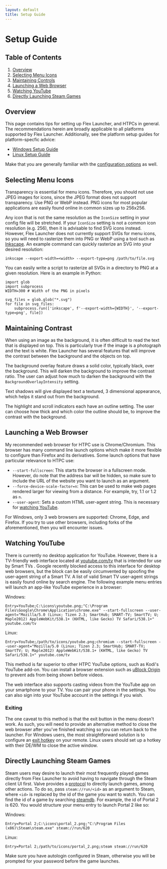 ```yaml
---
layout: default
title: Setup Guide
---
```

# Setup Guide
## Table of Contents
1. [Overview](#overview)
2. [Selecting Menu Icons](#selecting-menu-icons)
3. [Maintaining Controls](#maintaining-contrast)
4. [Launching a Web Browser](#launching-a-web-browser)
5. [Watching YouTube](#watching-youtube)
6. [Directly Launching Steam Games](#directly-launching-steam-games)

## Overview
This page contains tips for setting up Flex Launcher, and HTPCs in general. The recommendations herein are broadly applicable to all platforms supported by Flex Launcher. Additionally, see the platform setup guides for platform-specfic advice:
- [Windows Setup Guide](https://complexlogic.github.io/flex-launcher/setup_windows)
- [Linux Setup Guide](https://complexlogic.github.io/flex-launcher/setup_linux)

Make that you are generally familiar with the [configuration options](https://complexlogic.github.io/flex-launcher/configuration) as well.

## Selecting Menu Icons
Transparency is essential for menu icons. Therefore, you should not use JPEG images for icons, since the JPEG format does not support transparency. Use PNG or WebP instead. PNG icons for most popular applications are easily found online in common sizes up to 256x256.

Any icon that is not the same resolution as the ```IconSize``` setting in your config file will be stretched. If your ```IconSize``` setting is not a common icon resolution (e.g. 256), then it is advisable to find SVG icons instead. However, Flex Launcher does not currently support SVGs for menu icons, so you will need to rasterize them into PNG or WebP using a tool such as [Inkscape](https://inkscape.org/). An example command can quickly rasterize an SVG into your desired resolution:
```
inkscape --export-width=<width> --export-type=png /path/to/file.svg
```
You can easily write a script to rasterize all SVGs in a directory to PNG at a given resolution. Here is an example in Python:
```
import glob
import subprocess
WIDTH=300 # Width of the PNG in pixels

svg_files = glob.glob("*.svg")
for file in svg_files:
    subprocess.run(['inkscape', f'--export-width={WIDTH}', '--export-type=png', file])
```

## Maintaining Contrast
When using an image as the background, it is often difficult to read the text that is displayed on top. This is particularly true if the image is a photograph and the text is white. Flex Launcher has several features that will improve the contrast between the background and the objects on top.

The background overlay feature draws a solid color, typically black, over the background. This will darken the background to improve the contrast ratio. The user can adjust how much to darken the background with the ```BackgroundOverlayIntensity``` setting.

Text shadows will give displayed text a textured, 3 dimensional appearance, which helps it stand out from the background.

The highlight and scroll indicators each have an outline setting. The user can choose how thick and which color the outline should be, to improve the contrast with the background.

## Launching a Web Browser
My recommended web browser for HTPC use is Chrome/Chromium. This browser has many command line launch options which make it more flexible to configure than Firefox and its derivatives. Some launch options that have particular relevance to HTPC use:
- ```--start-fullscreen```: This starts the browser in a fullscreen mode. However, do note that the address bar will be hidden, so make sure to include the URL of the website you want to launch as an argument.
- ```--force-device-scale-factor=n```: This can be used to make web pages rendered larger for viewing from a distance. For example, try, 1.1 or 1.2 as ```n```.
- ```--user-agent```: Sets a custom HTML user-agent string. This is necessary for [watching YouTube](#watching-youtube).

For Windows, only 3 web browsers are supported: Chrome, Edge, and Firefox. If you try to use other browsers, including forks of the aforementioned, then you will encounter issues.

## Watching YouTube
There is currently no desktop application for YouTube. However, there is a TV-friendly web interface located at [youtube.com/tv](https://www.youtube.com/tv) that is intended for use by Smart TVs . Google recently blocked access to this interface for desktop web browsers, but the block can be easily circumvented by spoofing the user-agent string of a Smart TV. A list of valid Smart TV user-agent strings is easily found online by search engine. The following example menu entries will launch an app-like YouTube experience in a browser:

Windows:
```
Entry=YouTube;C:\icons\youtube.png;"C:\Program Files\Google\Chrome\Application\chrome.exe" --start-fullscreen --user-agent="Mozilla/5.0 (Linux; Tizen 2.3; SmartHub; SMART-TV; SmartTV; U; Maple2012) AppleWebKit/538.1+ (KHTML, like Gecko) TV Safari/538.1+" youtube.com/tv
```

Linux:

```
Entry=YouTube;/path/to/icons/youtube.png;chromium --start-fullscreen --user-agent="Mozilla/5.0 (Linux; Tizen 2.3; SmartHub; SMART-TV; SmartTV; U; Maple2012) AppleWebKit/538.1+ (KHTML, like Gecko) TV Safari/538.1+" youtube.com/tv
```

This method is far superior to other HTPC YouTube options, such as Kodi's YouTube add-on. You can install a browser extension such as [uBlock Origin](https://ublockorigin.com/) to prevent ads from being shown before videos.

The web interface also supports casting videos from the YouTube app on your smartphone to your TV. You can pair your phone in the settings. You can also sign into your YouTube account in the settings if you wish.

### Exiting
The one caveat to this method is that the exit button in the menu doesn't work. As such, you will need to provide an alternative method to close the web browser after you've finished watching so you can return back to the launcher. For Windows users, the most straightforward solution is to configure an [exit hotkey](configuration#exit-hotkey-windows-only) on your remote. Linux users should set up a hotkey with their DE/WM to close the active window.

## Directly Launching Steam Games
Steam users may desire to launch their most frequently played games directly from Flex Launcher to avoid having to navigate through the Steam client UI first. Valve provides a [protocol](https://developer.valvesoftware.com/wiki/Steam_browser_protocol) to directly launch games, among other actions. To do so, pass ```steam://run/<id>``` as an argument to Steam, where ```<id>``` is replaced by the id of the game you want to watch. You can find the id of a game by searching [steamdb](https://steamdb.info/). For example, the id of Portal 2 is 620. You would structure your menu entry to launch Portal 2 like so:

Windows:
```
Entry=Portal 2;C:\icons\portal_2.png;"C:\Program Files (x86)\Steam\steam.exe" steam://run/620
```

Linux:
```
Entry=Portal 2;/path/to/icons/portal_2.png;steam steam://run/620
```

Make sure you have autologin configured in Steam, otherwise you will be prompted for your password before the game launches.
